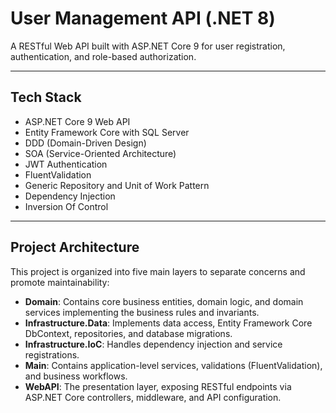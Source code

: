 # User Management API (.NET 8)

A RESTful Web API built with ASP.NET Core 9 for user registration, authentication, and role-based authorization.

---

## Tech Stack

- ASP.NET Core 9 Web API  
- Entity Framework Core with SQL Server  
- DDD (Domain-Driven Design)
- SOA (Service-Oriented Architecture)
- JWT Authentication  
- FluentValidation  
- Generic Repository and Unit of Work Pattern  
- Dependency Injection  
- Inversion Of Control

---

## Project Architecture

This project is organized into five main layers to separate concerns and promote maintainability:

- **Domain**: Contains core business entities, domain logic, and domain services implementing the business rules and invariants.
- **Infrastructure.Data**: Implements data access, Entity Framework Core DbContext, repositories, and database migrations.
- **Infrastructure.IoC**: Handles dependency injection and service registrations.
- **Main**: Contains application-level services, validations (FluentValidation), and business workflows.
- **WebAPI**: The presentation layer, exposing RESTful endpoints via ASP.NET Core controllers, middleware, and API configuration.
